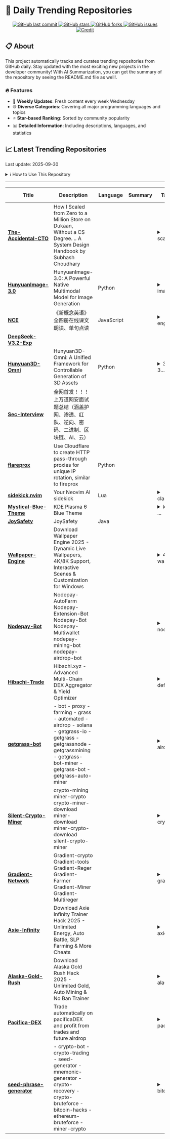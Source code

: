 # 🌟 Daily Trending Repositories

<div align="center">
<a href="https://github.com/marc-ko/daily-trending-repo/commits/main">
    <img src="https://img.shields.io/github/last-commit/marc-ko/daily-trending-repo" alt="GitHub last commit" />
</a>

<a href="https://github.com/marc-ko/daily-trending-repo/stargazers">
    <img src="https://img.shields.io/github/stars/marc-ko/daily-trending-repo" alt="GitHub stars" />
</a>
<a href="https://github.com/marc-ko/daily-trending-repo/network/members">
    <img src="https://img.shields.io/github/forks/marc-ko/daily-trending-repo" alt="GitHub forks" />
</a>
<a href="https://github.com/marc-ko/daily-trending-repo/issues">
    <img src="https://img.shields.io/github/issues/marc-ko/daily-trending-repo" alt="GitHub issues" />
</a>
<a alt="credit" href="https://github.com/zezhishao/DailyArXiv">
 <img src="https://img.shields.io/badge/credit%20-%20Idea%20From%20This%20Repo-blue" alt="Credit">
</a>
</div>

## 📋 About

This project automatically tracks and curates trending repositories from GitHub daily. Stay updated with the most exciting new projects in the developer community! With AI Summarization, you can get the summary of the repository by seeing the README.md file as well!.

### 🔥 Features

- 🔄 **Weekly Updates**: Fresh content every week Wednesday
- 🌐 **Diverse Categories**: Covering all major programming languages and topics
- ⭐ **Star-based Ranking**: Sorted by community popularity
- 📊 **Detailed Information**: Including descriptions, languages, and statistics

## 📈 Latest Trending Repositories

Last update: 2025-09-30

<details>
<summary>ℹ️ How to Use This Repository</summary>

1. **Star & Watch**: Click the 'Star' and 'Watch' buttons to receive weekly email notifications
2. **Browse**: Explore trending repositories organized by popularity
3. **Contribute**: Feel free to open issues or suggest improvements

</details>

---

| **Title** | **Description** | **Language** | **Summary** | **Tags** | **Stars Count** |
| --- | --- | --- | --- | --- | --- |
| **[The-Accidental-CTO](https://github.com/subhashchy/The-Accidental-CTO)** | How I Scaled from Zero to a Million Store on Dukaan,  Without a CS Degree.  .. A System Design Handbook by  Subhash Choudhary  |  |  | <details><summary>scali...</summary><p>scaling, system-design</p></details> | 1266 |
| **[HunyuanImage-3.0](https://github.com/Tencent-Hunyuan/HunyuanImage-3.0)** | HunyuanImage-3.0: A Powerful Native Multimodal Model for Image Generation | Python |  | <details><summary>image...</summary><p>image-generation, native-multimodal-model</p></details> | 830 |
| **[NCE](https://github.com/iChochy/NCE)** | 《新概念英语》全四册在线课文朗读、单句点读 | JavaScript |  | <details><summary>engli...</summary><p>english, learn, nce</p></details> | 820 |
| **[DeepSeek-V3.2-Exp](https://github.com/deepseek-ai/DeepSeek-V3.2-Exp)** |  |  |  |  | 509 |
| **[Hunyuan3D-Omni](https://github.com/Tencent-Hunyuan/Hunyuan3D-Omni)** | Hunyuan3D-Omni: A Unified Framework for Controllable Generation of 3D Assets | Python |  | <details><summary>3d, 3...</summary><p>3d, 3d-aigc, 3d-generation, hunyuan3d, image-to-3d, multimodal, shape</p></details> | 324 |
| **[Sec-Interview](https://github.com/duckpigdog/Sec-Interview)** | 全网首发！！！上万道网安面试题总结（涵盖护网、渗透、红队、逆向、密码、二进制、区块链、AI、云） |  |  |  | 296 |
| **[flareprox](https://github.com/MrTurvey/flareprox)** | Use Cloudflare to create HTTP pass-through proxies for unique IP rotation, similar to fireprox | Python |  |  | 283 |
| **[sidekick.nvim](https://github.com/folke/sidekick.nvim)** | Your Neovim AI sidekick | Lua |  | <details><summary>claud...</summary><p>claude-code, codex-cli, copilot, copilot-cli, gemini-cli, neovim, neovim-plugin, nvim, nvim-plugin</p></details> | 276 |
| **[Mystical-Blue-Theme](https://github.com/juxtopposed/Mystical-Blue-Theme)** | KDE Plasma 6 Blue Theme |  |  | <details><summary>kde, ...</summary><p>kde, kde-plasma-6, kvantum, plasma-desktop</p></details> | 272 |
| **[JoySafety](https://github.com/jd-opensource/JoySafety)** | JoySafety | Java |  |  | 238 |
| **[Wallpaper-Engine](https://github.com/bitox123/Wallpaper-Engine)** | Download Wallpaper Engine 2025 - Dynamic Live Wallpapers, 4K/8K Support, Interactive Scenes & Customization for Windows |  |  | <details><summary>4k-wa...</summary><p>4k-wallpapers, animated-wallpapers, custom-wallpapers, dynamic-wallpapers, hd-wallpapers, live-wallpapers, steam-wallpapers, wallpaper-collection, wallpaper-engine, wallpaper-tool</p></details> | 229 |
| **[Nodepay-Bot](https://github.com/shaman-aim/Nodepay-Bot)** | Nodepay-AutoFarm Nodepay-Extension-Bot Nodepay-Bot Nodepay-Multiwallet nodepay-mining-bot nodepay-airdrop-bot |  |  | <details><summary>nodep...</summary><p>nodepay-autofarm, nodepay-extension-bot, nodepay-farmer, nodepay-miner, nodepay-multifarmer, nodepay-multireger, nodepay-reger</p></details> | 228 |
| **[Hibachi-Trade](https://github.com/akaseh21/Hibachi-Trade)** | Hibachi.xyz - Advanced Multi-Chain DEX Aggregator & Yield Optimizer |  |  | <details><summary>defi-...</summary><p>defi-multichain, dex-aggregator, hibachi-trading, hibachixyz, layer2, web3-hibachixyz</p></details> | 228 |
| **[getgrass-bot](https://github.com/abhisekdhanuki/getgrass-bot)** | - bot  - proxy  - farming  - grass  - automated  - airdrop  - solana  - getgrass-io  - getgrass  - getgrassnode  - getgrassmining  - getgrass-bot-miner  - getgrass-bot  - getgrass-auto-miner  |  |  | <details><summary>airdr...</summary><p>airdrop, automated, farming, getgrass, getgrass-bot-miner, getgrass-io, getgrassmining, getgrassnode, grass, solana</p></details> | 228 |
| **[Silent-Crypto-Miner](https://github.com/Boinyidwende/Silent-Crypto-Miner)** | crypto-mining  miner-crypto  crypto-miner-download miner-download miner-crypto-download silent-crypto-miner |  |  | <details><summary>crypt...</summary><p>crypto, crypto-miner-download, crypto-mining, miner-crypto, miner-crypto-download, miner-download, mining, nicehash-miner, silent-crypto-miner</p></details> | 228 |
| **[Gradient-Network](https://github.com/reyansh-66/Gradient-Network)** | Gradient-crypto Gradient-tools Gradient-Reger Gradient-Farmer Gradient-Miner Gradient-Multireger |  |  | <details><summary>gradi...</summary><p>gradient-download, gradient-farmer, gradient-miner, gradient-multireger, gradient-network, gradient-reger</p></details> | 228 |
| **[Axie-Infinity](https://github.com/Kamikase645/Axie-Infinity)** | Download Axie Infinity Trainer Hack 2025 - Unlimited Energy, Auto Battle, SLP Farming & More Cheats |  |  | <details><summary>axie-...</summary><p>axie-infinity, axie-infinity-blockchain, axie-infinity-breeding, axie-infinity-game, axie-infinity-metaverse, axie-infinity-nft, axie-infinity-scholarship, axie-infinity-tokens</p></details> | 228 |
| **[Alaska-Gold-Rush](https://github.com/VienYToT/Alaska-Gold-Rush)** | Download Alaska Gold Rush Hack 2025 - Unlimited Gold, Auto Mining & No Ban Trainer |  |  | <details><summary>alask...</summary><p>alaska-gold-miners, alaska-gold-rush, alaska-mining, gold-fever, gold-mining-history, gold-prospecting, gold-rush-history, klondike-gold-rush, yukon-gold-rush</p></details> | 228 |
| **[Pacifica-DEX](https://github.com/234-634/Pacifica-DEX)** | Trade automatically on pacificaDEX and profit from trades and future airdrop |  |  | <details><summary>pacif...</summary><p>pacifica-airdrop, pacifica-dex, pacifica-drop, pacifica-procent, pacifica-sol, pacifica-top-10, pacifica-trading</p></details> | 228 |
| **[seed-phrase-generator](https://github.com/JCASTILLOC2920/seed-phrase-generator)** | - crypto-bot  - crypto-trading  - seed-generator  - mnemonic-generator  - crypto-recovery  - crypto-bruteforce  - bitcoin-hacks  - ethereum-bruteforce  - miner-crypto  |  |  | <details><summary>bitco...</summary><p>bitcoin, bruteforce, crypto, crypto-api, crypto-bot, crypto-trading, crypto-wallet, cryptocurrency, seed-generator</p></details> | 228 |

